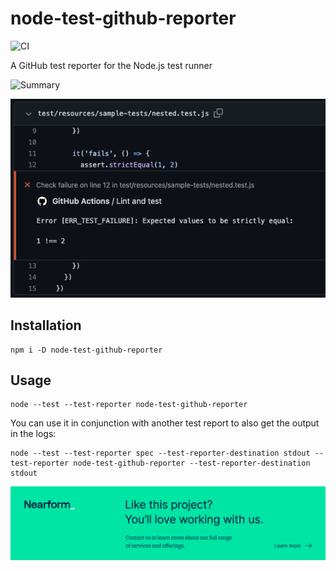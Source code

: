 # node-test-github-reporter

![CI](https://github.com/nearform/node-test-github-reporter/actions/workflows/ci.yml/badge.svg?event=push)

A GitHub test reporter for the Node.js test runner

![Summary](docs/summary.png)

![Annotation](docs/annotation.png)

## Installation

```shell
npm i -D node-test-github-reporter
```

## Usage

```shell
node --test --test-reporter node-test-github-reporter
```

You can use it in conjunction with another test report to also get the output in the logs:

```shell
node --test --test-reporter spec --test-reporter-destination stdout --test-reporter node-test-github-reporter --test-reporter-destination stdout
```

[![banner](https://raw.githubusercontent.com/nearform/.github/refs/heads/master/assets/os-banner-green.svg)](https://www.nearform.com/contact/?utm_source=open-source&utm_medium=banner&utm_campaign=os-project-pages)
